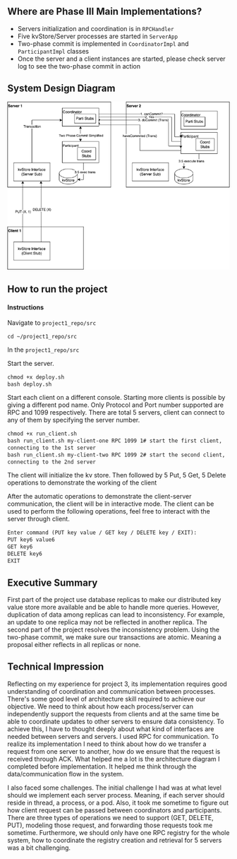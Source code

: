 ## Where are Phase III Main Implementations?
- Servers initialization and coordination is in `RPCHandler`
- Five kvStore/Server processes are started in `ServerApp`
- Two-phase commit is implemented in `CoordinatorImpl` and `ParticipantImpl` classes
- Once the server and a client instances are started, please check server log to see the two-phase commit in action

## System Design Diagram
![System Diagram](distributed_kvStore_design-FlowChart.drawio.png)


## How to run the project

#### Instructions
Navigate to `project1_repo/src`
```shell
cd ~/project1_repo/src
```

In the `project1_repo/src`

Start the server.
```shell
chmod +x deploy.sh
bash deploy.sh
```

Start each client on a different console. Starting more clients is possible by giving a different pod name. Only Protocol and Port number supported are RPC and 1099 respectively. There are total 5 servers, client can connect to any of them by specifying the server number.
```shell
chmod +x run_client.sh
bash run_client.sh my-client-one RPC 1099 1# start the first client, connecting to the 1st server
bash run_client.sh my-client-two RPC 1099 2# start the second client, connecting to the 2nd server
```

The client will initialize the kv store. Then followed by 5 Put, 5 Get, 5 Delete operations to demonstrate the 
working of the client

After the automatic operations to demonstrate the client-server communication, the client will be in interactive mode. The client can be used to perform the following operations, feel free to interact with the server through client.
```shell
Enter command (PUT key value / GET key / DELETE key / EXIT): 
PUT key6 value6
GET key6
DELETE key6
EXIT
```

## Executive Summary
First part of the project use database replicas to make our distributed key value store more available and be able to handle more queries. However, duplication 
of data among replicas can lead to inconsistency. For example, an update to one replica may not be reflected in another replica.
The second part of the project resolves the inconsistency problem. Using the two-phase commit, we make sure our transactions
are atomic. Meaning a proposal either reflects in all replicas or none.


## Technical Impression
Reflecting on my experience for project 3, its implementation requires good understanding of coordination and communication between processes. There's some good level
of architecture skill required to achieve our objective. We need to think about how each process/server can independently support 
the requests from clients and at the same time be able to coordinate updates to other servers to ensure data consistency.
To achieve this, I have to thought deeply about what kind of interfaces are needed between servers and servers. I used
RPC for communication. To realize its implementation I need to think about how do we transfer a request from one server to another, 
how do we ensure that the request is received through ACK. What helped me a lot is the architecture diagram I completed before implementation. It helped me think through the
data/communication flow in the system. 

I also faced some challenges. The initial challenge I had was at what level should we implement each server process.
Meaning, if each server should reside in thread, a process, or a pod. Also, it took me sometime to figure out how client request can be passed between
coordinators and participants. There are three types of operations we need to support (GET, DELETE, PUT), modeling those request, and
forwarding those requests took me sometime. Furthermore, we should only have one RPC registry for the whole system, how to
coordinate the registry creation and retrieval for 5 servers was a bit challenging.

[//]: # (## Executive Summary)

[//]: # (Purpose and scope of the assignment helps us to get acquainted with how RPC is used in distributed system. What characterises RPC, and also how RPC could be implemented.)

[//]: # (RPC is a way to invoke a process remotely as though that process is local. It is a way of communication between processes running on different machine.)

[//]: # (To achieve this, RPC need a Interface Definition Language to define how client can interact with the server.)

[//]: # ()
[//]: # ()
[//]: # (The assignment also exposes us to multithreading, way to achieve concurrency in a process. It also encourages student to think about where the race condition)

[//]: # (could occur in our code &#40;in our case, the key-value store which is a shared memory in the same process&#41; and how we can explicitly address the race condition. For)

[//]: # (example with a mutex lock, or using the async keyword in Java. It also allow use to explore increase concurrency of our code using multithreading mechanisms such as)

[//]: # (a threadpool that allows reuse of threads.)

[//]: # ()
[//]: # (## Technical Impression)

[//]: # (There are a few challenges that I faced. I will elaborate on each with more details)

[//]: # (1. Understanding the concept of RPC and how it is implemented with Java RMI.)

[//]: # (2. Think about how to architect the code to enable RPC protocol while maintain its support for the TCP and UDP protocols.)

[//]: # (3. How to use threading to achieve concurrency and where the race condition could arise and in the code and how to address it.)

[//]: # ()
[//]: # (For point number 1. Figuring out Interface Definition Language in RMI is an extension of Remote inference took me a while. Although we do not need to explicitly)

[//]: # (specify any network protocol for communication in RPC/RMI, we still need to create a registry on a port number and bind a remote object to the registry. Then, our client)

[//]: # (code can figure out where to send the request to after looking up the object in the registry.)

[//]: # ()
[//]: # (For point number 2. I have to think about where do add the RPC code and where to modify the existing to support backward compatibility with TCP and UDP. I extended)

[//]: # (my KeyvalueStore as a Remote interface and implemented my RPCHandler as a extension of the HandlerAbstract. Luckily, the extension worked without me modifying much of the)

[//]: # (UPD and TCP code. I spent some error in project phase 1 to think about the architecture that support extension. I am glad that effort paid off. As a result, when we run)

[//]: # (a client, we can choose it to be either TCP, UDP, or RPC based, it all should work.)

[//]: # ()
[//]: # (For point number 3. The RMI is already multithreaded by default, however, we still need to add asynchronous keyword to the method in the IDF &#40;KeyValueStoreImpl class&#41; to prevent)

[//]: # (race condition on the hashmap. I also added a multiple thread to the ServerApp.java to have TCP, UDP, and RPC to run on separate threads. This way, we can have multiple clients types &#40;)

[//]: # (TCP, UDP, RPC&#41; to connect to the server concurrently and write to/read form it safely. Also RPC can handle multiple RPC client threads.)

[//]: # ()
[//]: # (In summary, through the project I gained much better understanding on RPC/RMI. Improved my ability to achitect code that is extensible. I also acquired pratical knowledge on multi-threading)

[//]: # (and multi-processing environment.)

